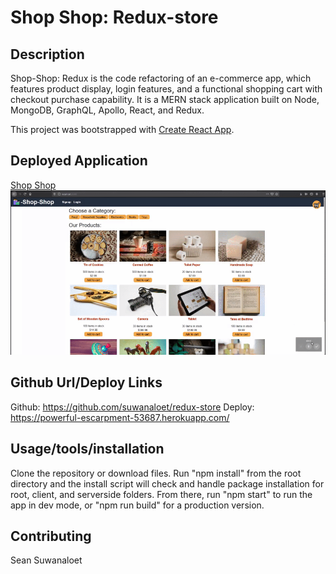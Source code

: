 # Shop Shop: Redux-store

## Description

Shop-Shop: Redux is the code refactoring of an e-commerce app, which features product display, login features, and a functional shopping cart with checkout purchase capability. It is a MERN stack application built on Node, MongoDB, GraphQL, Apollo, React, and Redux. 

This project was bootstrapped with [Create React App](https://github.com/facebook/create-react-app).


## Deployed Application 

[Shop Shop](https://powerful-escarpment-53687.herokuapp.com/)<br />
![Image](https://raw.githubusercontent.com/suwanaloet/redux-store/master/assets/samplegif.gif)<br />

## Github Url/Deploy Links
Github: https://github.com/suwanaloet/redux-store
Deploy: https://powerful-escarpment-53687.herokuapp.com/


## Usage/tools/installation
Clone the repository or download files. Run "npm install" from the root directory and the install script will check and handle package installation for root, client, and serverside folders. From there, run "npm start" to run the app in dev mode, or "npm run build" for a production version. 


## Contributing
Sean Suwanaloet
